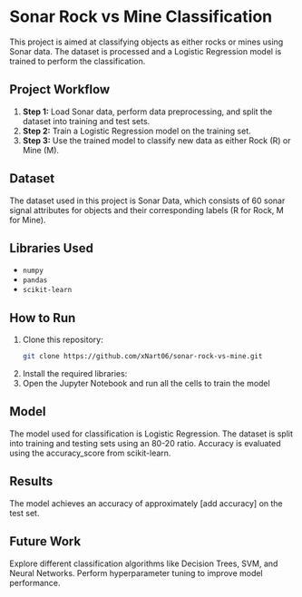 # Sonar Rock vs Mine Classification

This project is aimed at classifying objects as either rocks or mines using Sonar data. The dataset is processed and a Logistic Regression model is trained to perform the classification.

## Project Workflow

1. **Step 1:** Load Sonar data, perform data preprocessing, and split the dataset into training and test sets.
2. **Step 2:** Train a Logistic Regression model on the training set.
3. **Step 3:** Use the trained model to classify new data as either Rock (R) or Mine (M).

## Dataset

The dataset used in this project is Sonar Data, which consists of 60 sonar signal attributes for objects and their corresponding labels (R for Rock, M for Mine).

## Libraries Used

- `numpy`
- `pandas`
- `scikit-learn`

## How to Run

1. Clone this repository:
   ```bash
   git clone https://github.com/xNart06/sonar-rock-vs-mine.git
2. Install the required libraries:
3. Open the Jupyter Notebook and run all the cells to train the model

## Model
The model used for classification is Logistic Regression.
The dataset is split into training and testing sets using an 80-20 ratio.
Accuracy is evaluated using the accuracy_score from scikit-learn.

## Results
The model achieves an accuracy of approximately [add accuracy] on the test set.

## Future Work
Explore different classification algorithms like Decision Trees, SVM, and Neural Networks.
Perform hyperparameter tuning to improve model performance.
